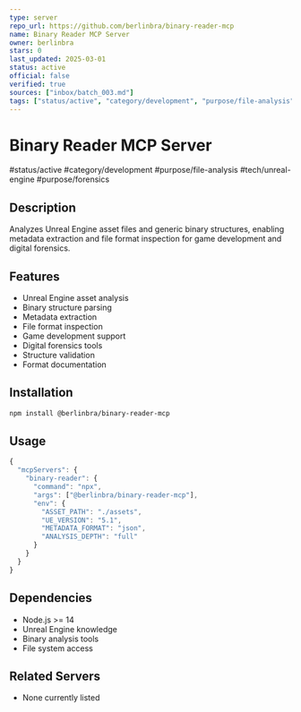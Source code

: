 ```yaml
--- 
type: server
repo_url: https://github.com/berlinbra/binary-reader-mcp
name: Binary Reader MCP Server
owner: berlinbra
stars: 0
last_updated: 2025-03-01
status: active
official: false
verified: true
sources: ["inbox/batch_003.md"]
tags: ["status/active", "category/development", "purpose/file-analysis", "tech/unreal-engine", "purpose/forensics"]
---
```


# Binary Reader MCP Server

#status/active #category/development #purpose/file-analysis #tech/unreal-engine #purpose/forensics

## Description

Analyzes Unreal Engine asset files and generic binary structures, enabling metadata extraction and file format inspection for game development and digital forensics.

## Features

- Unreal Engine asset analysis
- Binary structure parsing
- Metadata extraction
- File format inspection
- Game development support
- Digital forensics tools
- Structure validation
- Format documentation

## Installation

```bash
npm install @berlinbra/binary-reader-mcp
```

## Usage

```javascript
{
  "mcpServers": {
    "binary-reader": {
      "command": "npx",
      "args": ["@berlinbra/binary-reader-mcp"],
      "env": {
        "ASSET_PATH": "./assets",
        "UE_VERSION": "5.1",
        "METADATA_FORMAT": "json",
        "ANALYSIS_DEPTH": "full"
      }
    }
  }
}
```

## Dependencies

- Node.js >= 14
- Unreal Engine knowledge
- Binary analysis tools
- File system access

## Related Servers

- None currently listed